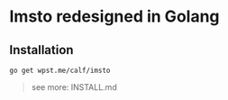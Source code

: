 # Imsto redesigned in Golang


## Installation

    go get wpst.me/calf/imsto


> see more: INSTALL.md
